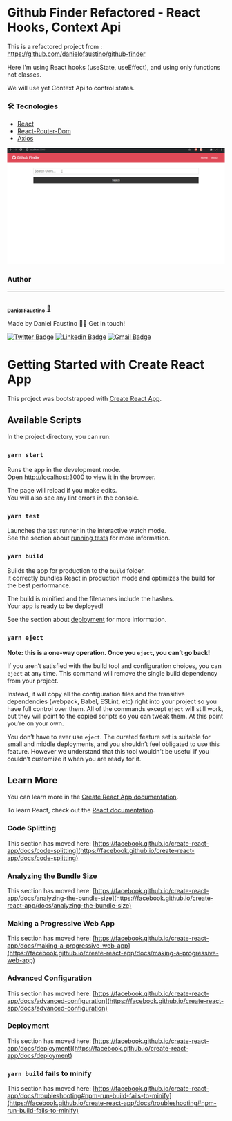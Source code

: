 # Github Finder Refactored - React Hooks, Context Api

This is a refactored project from : https://github.com/danielofaustino/github-finder

Here I'm using React hooks (useState, useEffect), and using only functions not classes.

We will use yet Context Api to control states.

### 🛠 Tecnologies

- [React](https://pt-br.reactjs.org/)
- [React-Router-Dom](https://reactrouter.com/web/guides/quick-start)
- [Axios](https://github.com/axios/axios)

![ScreenShot](https://raw.githubusercontent.com/danielofaustino/github-finder/master/screenshot/githubfinder.gif)

### Author

---

<a href="https://github.com/danielofaustino/danielofaustino">
 <img style="border-radius: 50%;" src="https://avatars.githubusercontent.com/u/55099688?v=4" width="100px;" alt=""/>
 <br />
 <sub><b>Daniel Faustino</b></sub></a> <a href="https://www.linkedin.com/in/danielofaustino" title="Linkedin">🚀</a>

Made by Daniel Faustino 👋🏽 Get in touch!

[![Twitter Badge](https://img.shields.io/badge/-@danielofaustino-1ca0f1?style=flat-square&labelColor=1ca0f1&logo=twitter&logoColor=white&link=https://twitter.com/danielofaustino)](https://twitter.com/danielofaustino) [![Linkedin Badge](https://img.shields.io/badge/-Daniel-blue?style=flat-square&logo=Linkedin&logoColor=white&link=https://www.linkedin.com/in/danielofaustino/)](https://www.linkedin.com/in/danielofaustino/)
[![Gmail Badge](https://img.shields.io/badge/-danieloliveirafaustino@gmail.com-c14438?style=flat-square&logo=Gmail&logoColor=white&link=mailto:danieloliveirafaustino@gmail.com)](mailto:danieloliveirafaustino@gmail.com)

# Getting Started with Create React App

This project was bootstrapped with [Create React App](https://github.com/facebook/create-react-app).

## Available Scripts

In the project directory, you can run:

### `yarn start`

Runs the app in the development mode.\
Open [http://localhost:3000](http://localhost:3000) to view it in the browser.

The page will reload if you make edits.\
You will also see any lint errors in the console.

### `yarn test`

Launches the test runner in the interactive watch mode.\
See the section about [running tests](https://facebook.github.io/create-react-app/docs/running-tests) for more information.

### `yarn build`

Builds the app for production to the `build` folder.\
It correctly bundles React in production mode and optimizes the build for the best performance.

The build is minified and the filenames include the hashes.\
Your app is ready to be deployed!

See the section about [deployment](https://facebook.github.io/create-react-app/docs/deployment) for more information.

### `yarn eject`

**Note: this is a one-way operation. Once you `eject`, you can’t go back!**

If you aren’t satisfied with the build tool and configuration choices, you can `eject` at any time. This command will remove the single build dependency from your project.

Instead, it will copy all the configuration files and the transitive dependencies (webpack, Babel, ESLint, etc) right into your project so you have full control over them. All of the commands except `eject` will still work, but they will point to the copied scripts so you can tweak them. At this point you’re on your own.

You don’t have to ever use `eject`. The curated feature set is suitable for small and middle deployments, and you shouldn’t feel obligated to use this feature. However we understand that this tool wouldn’t be useful if you couldn’t customize it when you are ready for it.

## Learn More

You can learn more in the [Create React App documentation](https://facebook.github.io/create-react-app/docs/getting-started).

To learn React, check out the [React documentation](https://reactjs.org/).

### Code Splitting

This section has moved here: [https://facebook.github.io/create-react-app/docs/code-splitting](https://facebook.github.io/create-react-app/docs/code-splitting)

### Analyzing the Bundle Size

This section has moved here: [https://facebook.github.io/create-react-app/docs/analyzing-the-bundle-size](https://facebook.github.io/create-react-app/docs/analyzing-the-bundle-size)

### Making a Progressive Web App

This section has moved here: [https://facebook.github.io/create-react-app/docs/making-a-progressive-web-app](https://facebook.github.io/create-react-app/docs/making-a-progressive-web-app)

### Advanced Configuration

This section has moved here: [https://facebook.github.io/create-react-app/docs/advanced-configuration](https://facebook.github.io/create-react-app/docs/advanced-configuration)

### Deployment

This section has moved here: [https://facebook.github.io/create-react-app/docs/deployment](https://facebook.github.io/create-react-app/docs/deployment)

### `yarn build` fails to minify

This section has moved here: [https://facebook.github.io/create-react-app/docs/troubleshooting#npm-run-build-fails-to-minify](https://facebook.github.io/create-react-app/docs/troubleshooting#npm-run-build-fails-to-minify)
